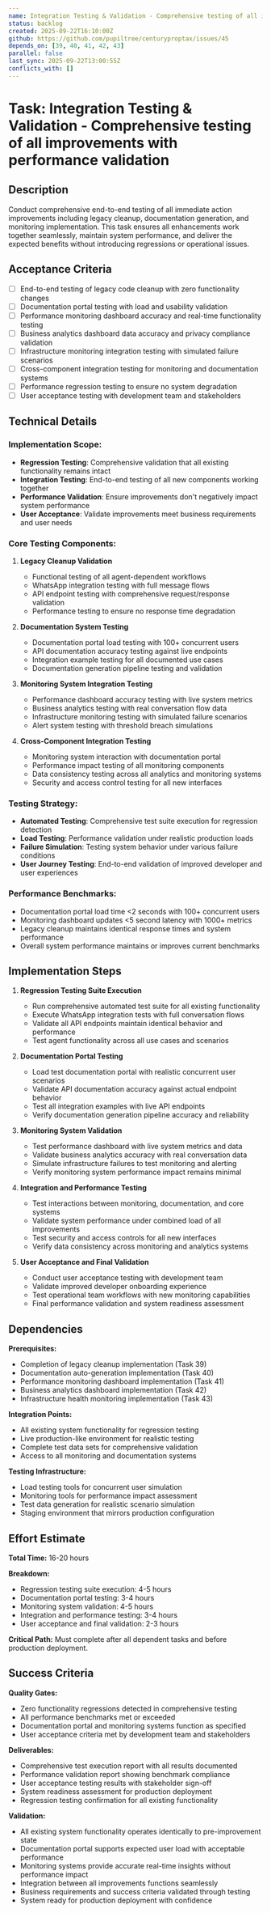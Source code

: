 ```yaml
---
name: Integration Testing & Validation - Comprehensive testing of all improvements with performance validation
status: backlog
created: 2025-09-22T16:10:00Z
github: https://github.com/pupiltree/centuryproptax/issues/45
depends_on: [39, 40, 41, 42, 43]
parallel: false
last_sync: 2025-09-22T13:00:55Z
conflicts_with: []
---
```


# Task: Integration Testing & Validation - Comprehensive testing of all improvements with performance validation

## Description

Conduct comprehensive end-to-end testing of all immediate action improvements including legacy cleanup, documentation generation, and monitoring implementation. This task ensures all enhancements work together seamlessly, maintain system performance, and deliver the expected benefits without introducing regressions or operational issues.

## Acceptance Criteria

- [ ] End-to-end testing of legacy code cleanup with zero functionality changes
- [ ] Documentation portal testing with load and usability validation
- [ ] Performance monitoring dashboard accuracy and real-time functionality testing
- [ ] Business analytics dashboard data accuracy and privacy compliance validation
- [ ] Infrastructure monitoring integration testing with simulated failure scenarios
- [ ] Cross-component integration testing for monitoring and documentation systems
- [ ] Performance regression testing to ensure no system degradation
- [ ] User acceptance testing with development team and stakeholders

## Technical Details

### Implementation Scope:
- **Regression Testing**: Comprehensive validation that all existing functionality remains intact
- **Integration Testing**: End-to-end testing of all new components working together
- **Performance Validation**: Ensure improvements don't negatively impact system performance
- **User Acceptance**: Validate improvements meet business requirements and user needs

### Core Testing Components:

1. **Legacy Cleanup Validation**
   - Functional testing of all agent-dependent workflows
   - WhatsApp integration testing with full message flows
   - API endpoint testing with comprehensive request/response validation
   - Performance testing to ensure no response time degradation

2. **Documentation System Testing**
   - Documentation portal load testing with 100+ concurrent users
   - API documentation accuracy testing against live endpoints
   - Integration example testing for all documented use cases
   - Documentation generation pipeline testing and validation

3. **Monitoring System Integration Testing**
   - Performance dashboard accuracy testing with live system metrics
   - Business analytics testing with real conversation flow data
   - Infrastructure monitoring testing with simulated failure scenarios
   - Alert system testing with threshold breach simulations

4. **Cross-Component Integration Testing**
   - Monitoring system interaction with documentation portal
   - Performance impact testing of all monitoring components
   - Data consistency testing across all analytics and monitoring systems
   - Security and access control testing for all new interfaces

### Testing Strategy:
- **Automated Testing**: Comprehensive test suite execution for regression detection
- **Load Testing**: Performance validation under realistic production loads
- **Failure Simulation**: Testing system behavior under various failure conditions
- **User Journey Testing**: End-to-end validation of improved developer and user experiences

### Performance Benchmarks:
- Documentation portal load time <2 seconds with 100+ concurrent users
- Monitoring dashboard updates <5 second latency with 1000+ metrics
- Legacy cleanup maintains identical response times and system performance
- Overall system performance maintains or improves current benchmarks

## Implementation Steps

1. **Regression Testing Suite Execution**
   - Run comprehensive automated test suite for all existing functionality
   - Execute WhatsApp integration tests with full conversation flows
   - Validate all API endpoints maintain identical behavior and performance
   - Test agent functionality across all use cases and scenarios

2. **Documentation Portal Testing**
   - Load test documentation portal with realistic concurrent user scenarios
   - Validate API documentation accuracy against actual endpoint behavior
   - Test all integration examples with live API endpoints
   - Verify documentation generation pipeline accuracy and reliability

3. **Monitoring System Validation**
   - Test performance dashboard with live system metrics and data
   - Validate business analytics accuracy with real conversation data
   - Simulate infrastructure failures to test monitoring and alerting
   - Verify monitoring system performance impact remains minimal

4. **Integration and Performance Testing**
   - Test interactions between monitoring, documentation, and core systems
   - Validate system performance under combined load of all improvements
   - Test security and access controls for all new interfaces
   - Verify data consistency across monitoring and analytics systems

5. **User Acceptance and Final Validation**
   - Conduct user acceptance testing with development team
   - Validate improved developer onboarding experience
   - Test operational team workflows with new monitoring capabilities
   - Final performance validation and system readiness assessment

## Dependencies

**Prerequisites:**
- Completion of legacy cleanup implementation (Task 39)
- Documentation auto-generation implementation (Task 40)
- Performance monitoring dashboard implementation (Task 41)
- Business analytics dashboard implementation (Task 42)
- Infrastructure health monitoring implementation (Task 43)

**Integration Points:**
- All existing system functionality for regression testing
- Live production-like environment for realistic testing
- Complete test data sets for comprehensive validation
- Access to all monitoring and documentation systems

**Testing Infrastructure:**
- Load testing tools for concurrent user simulation
- Monitoring tools for performance impact assessment
- Test data generation for realistic scenario simulation
- Staging environment that mirrors production configuration

## Effort Estimate

**Total Time:** 16-20 hours

**Breakdown:**
- Regression testing suite execution: 4-5 hours
- Documentation portal testing: 3-4 hours
- Monitoring system validation: 4-5 hours
- Integration and performance testing: 3-4 hours
- User acceptance and final validation: 2-3 hours

**Critical Path:** Must complete after all dependent tasks and before production deployment.

## Success Criteria

**Quality Gates:**
- Zero functionality regressions detected in comprehensive testing
- All performance benchmarks met or exceeded
- Documentation portal and monitoring systems function as specified
- User acceptance criteria met by development team and stakeholders

**Deliverables:**
- Comprehensive test execution report with all results documented
- Performance validation report showing benchmark compliance
- User acceptance testing results with stakeholder sign-off
- System readiness assessment for production deployment
- Regression testing confirmation for all existing functionality

**Validation:**
- All existing system functionality operates identically to pre-improvement state
- Documentation portal supports expected user load with acceptable performance
- Monitoring systems provide accurate real-time insights without performance impact
- Integration between all improvements functions seamlessly
- Business requirements and success criteria validated through testing
- System ready for production deployment with confidence
